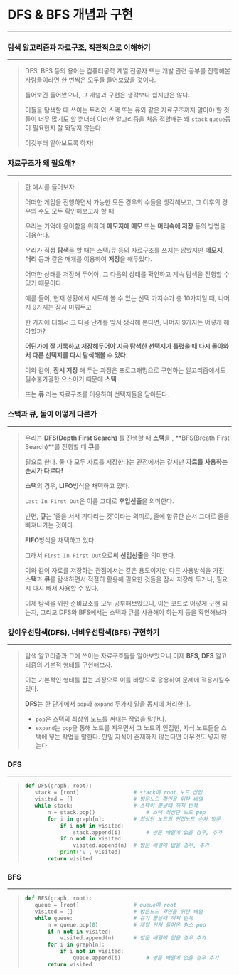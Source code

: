 # DFS & BFS 개념과 구현

---



### 탐색 알고리즘과 자료구조, 직관적으로 이해하기

---

>DFS, BFS 등의 용어는 컴퓨터공학 계열 전공자 또는 개발 관련 공부를 진행해본 사람들이라면 한 번씩은 모두들 들어보았을 것이다.
>
>들어보긴 들어봤으나, 그 개념과 구현은 생각보다 쉽지만은 않다.
>
>이들을 탐색할 때 쓰이는 트리와 스택 또는 큐와 같은 자료구조까지 알아야 할 것들이 너무 많기도 할 뿐더러 이러한 알고리즘을 처음 접할때는 왜 `stack` `queue`등이 필요한지 잘 와닿지 않는다.
>
>이것부터 알아보도록 하자!



### 자료구조가 왜 필요해?

---

>한 예시를 들어보자.
>
>어떠한 게임을 진행하면서 가능한 모든 경우의 수들을 생각해보고, 그 이후의 경우의 수도 모두 확인해보고자 할 때 
>
>우리는 기억에 용이함을 위하여 **메모지에 메모** 또는 **머리속에 저장** 등의 방법을 이용한다.
>
>우리가 직접 **탐색**을 할 때는 스택/큐 등의 자료구조를 쓰지는 않았지만 **메모지**, **머리** 등과 같은 매개를 이용하여 **저장**을 해두었다.
>
>
>어떠한 상태를 저장해 두어야, 그 다음의 상태를 확인하고 계속 탐색을 진행할 수 있기 때문이다.
>
>예를 들어, 현재 상황에서 시도해 볼 수 있는 선택 가지수가 총 10가지일 때, 나머지 9가지는 잠시 미뤄두고
>
>한 가지에 대해서 그 다음 단계를 앞서 생각해 본다면, 나머지 9가지는 어떻게 해야할까?
>
>**어딘가에 잘 기록하고 저장해두어야 지금 탐색한 선택지가 틀렸을 때 다시 돌아와서 다른 선택지를 다시 탐색해볼 수 있다.**
>
>이와 같이, **잠시 저장** 해 두는 과정은 프로그래밍으로 구현하는 알고리즘에서도 필수불가결한 요소이기 때문에 **스택**
>
>또는 **큐** 라는 자료구조를 이용하여 선택지들을 담아둔다.



### 스택과 큐, 둘이 어떻게 다른가

---

>우리는 **DFS(Depth First Search)** 를 진행할 때 **스택**을 , **BFS(Breath First Search)**를 진행할 때 **큐**를
>
>필요로 한다. 둘 다 모두 자료를 저장한다는 관점에서는 같지만 **자료를 사용하는 순서가 다르다!**
>
>**스택**의 경우, **LIFO**방식을 채택하고 있다.
>
>`Last In First Out`은 이름 그대로 **후입선출**을 의미한다.
>
>반면, **큐**는 '줄을 서서 기다리는 것'이라는 의미로, 줄에 합류한 순서 그대로 줄을 빠져나가는 것이다.
>
>**FIFO**방식을 채택하고 있다.
>
>그래서 `First In First Out`으로써 **선입선출**을 의미한다.
>
>
>이와 같이 자료를 저장하는 관점에서는 같은 용도이지만 다른 사용방식을 가진 **스택**과 **큐**를 탐색하면서 적절히 활용해 필요한 것들을 잠시 저장해 두거나, 필요시 다시 빼서 사용할 수 있다.
>
>
>이제 탐색을 위한 준비요소를 모두 공부해보았으니, 이는 코드로 어떻게 구현 되는지, 그리고 DFS와 BFS에서는 스택과 큐를 사용해야 하는지 등을 확인해보자



### 깊이우선탐색(DFS), 너비우선탐색(BFS) 구현하기

---

>탐색 알고리즘과 그에 쓰이는 자료구조들을 알아보았으니 이제 **BFS, DFS** 알고리즘의 기본적 형태를 구현해보자.
>
>이는 기본적인 형태를 잡는 과정으로 이를 바탕으로 응용하여 문제에 적용시킬수 있다.
>
>**DFS**는 한 단게에서 `pop`과 `expand` 두가지 일을 동시에 처리한다.
>
>* `pop`은 스택의 최상위 노드를 꺼내는 작업을 말한다.
>* `expand`는 `pop`을 통해 노드를 지우면서 그 노드의 인접한, 자식 노드들을 스택에 넣는 작업을 말한다.
>   만일 자식이 존재하지 않는다면 아무것도 넣지 않는다.



### DFS 

---

>```python
>def DFS(graph, root):
>    stack = [root]					# stack에 root 노드 삽입
>    visited = []					# 방문노드 확인을 위한 배열
>    while stack:					# 스택이 끝날때 까지 반복
>        n = stack.pop()				# 스택 최상단 노드 pop
>        for i in graph[n]:			# 최상단 노드의 인접노드 순차 방문
>            if i not in visited:	
>                stack.append(i)		# 방문 배열에 없을 경우, 추가
>            if n not in visited:
>                visited.append(n)	# 방문 배열에 없을 경우, 추가
>            print('v', visited)	
>        return visited
>```



### BFS

---

>```python
>def BFS(graph, root):
>    queue = [root]					# queue에 root
>    visited = []					# 방문노드 확인을 위한 배열
>    while queue:					# 큐가 끝날때 까지 반복
>        n = queue.pop(0)			# 제일 먼저 들어온 원소 pop
>        if n not in visited:		
>            visited.append(n)		# 방문 배열에 없을 경우 추가
>        for i in graph[n]:
>            if i not in visited:		
>                queue.append(i)		# 방문 배열에 없을 경우 추가
>        return visited
>```
>
>